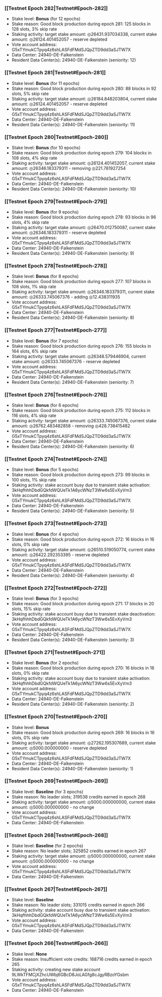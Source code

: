 ### [[Testnet Epoch 282|Testnet#Epoch-282]]
* Stake level: **Bonus** (for 12 epochs)
* Stake reason: Good block production during epoch 281: 125 blocks in 128 slots, 3% skip rate
* Staking activity: target stake amount: ◎26431.937034338, current stake amount: ◎26124.401452057 - reserve depleted
* Vote account address: G5xTYmukCTpyq4z6shLASFdFMdSJQpZTD9dd3aSJTW7X
* Data Center: 24940-DE-Falkenstein
* Resident Data Center(s): 24940-DE-Falkenstein (seniority: 12)
### [[Testnet Epoch 281|Testnet#Epoch-281]]
* Stake level: **Bonus** (for 11 epochs)
* Stake reason: Good block production during epoch 280: 88 blocks in 92 slots, 5% skip rate
* Staking activity: target stake amount: ◎26184.848203804, current stake amount: ◎26124.401452057 - reserve depleted
* Vote account address: G5xTYmukCTpyq4z6shLASFdFMdSJQpZTD9dd3aSJTW7X
* Data Center: 24940-DE-Falkenstein
* Resident Data Center(s): 24940-DE-Falkenstein (seniority: 11)
### [[Testnet Epoch 280|Testnet#Epoch-280]]
* Stake level: **Bonus** (for 10 epochs)
* Stake reason: Good block production during epoch 279: 104 blocks in 108 slots, 4% skip rate
* Staking activity: target stake amount: ◎26124.401452057, current stake amount: ◎26346.183379311 - removing ◎221.781927254
* Vote account address: G5xTYmukCTpyq4z6shLASFdFMdSJQpZTD9dd3aSJTW7X
* Data Center: 24940-DE-Falkenstein
* Resident Data Center(s): 24940-DE-Falkenstein (seniority: 10)
### [[Testnet Epoch 279|Testnet#Epoch-279]]
* Stake level: **Bonus** (for 9 epochs)
* Stake reason: Good block production during epoch 278: 93 blocks in 96 slots, 4% skip rate
* Staking activity: target stake amount: ◎26470.012750087, current stake amount: ◎26346.183379311 - reserve depleted
* Vote account address: G5xTYmukCTpyq4z6shLASFdFMdSJQpZTD9dd3aSJTW7X
* Data Center: 24940-DE-Falkenstein
* Resident Data Center(s): 24940-DE-Falkenstein (seniority: 9)
### [[Testnet Epoch 278|Testnet#Epoch-278]]
* Stake level: **Bonus** (for 8 epochs)
* Stake reason: Good block production during epoch 277: 107 blocks in 108 slots, 1% skip rate
* Staking activity: target stake amount: ◎26346.183379311, current stake amount: ◎26333.745067376 - adding ◎12.438311935
* Vote account address: G5xTYmukCTpyq4z6shLASFdFMdSJQpZTD9dd3aSJTW7X
* Data Center: 24940-DE-Falkenstein
* Resident Data Center(s): 24940-DE-Falkenstein (seniority: 8)
### [[Testnet Epoch 277|Testnet#Epoch-277]]
* Stake level: **Bonus** (for 7 epochs)
* Stake reason: Good block production during epoch 276: 155 blocks in 164 slots, 6% skip rate
* Staking activity: target stake amount: ◎26348.579446904, current stake amount: ◎26333.745067376 - reserve depleted
* Vote account address: G5xTYmukCTpyq4z6shLASFdFMdSJQpZTD9dd3aSJTW7X
* Data Center: 24940-DE-Falkenstein
* Resident Data Center(s): 24940-DE-Falkenstein (seniority: 7)
### [[Testnet Epoch 276|Testnet#Epoch-276]]
* Stake level: **Bonus** (for 6 epochs)
* Stake reason: Good block production during epoch 275: 112 blocks in 116 slots, 4% skip rate
* Staking activity: target stake amount: ◎26333.745067376, current stake amount: ◎26762.483482858 - removing ◎428.738415482
* Vote account address: G5xTYmukCTpyq4z6shLASFdFMdSJQpZTD9dd3aSJTW7X
* Data Center: 24940-DE-Falkenstein
* Resident Data Center(s): 24940-DE-Falkenstein (seniority: 6)
### [[Testnet Epoch 274|Testnet#Epoch-274]]
* Stake level: **Bonus** (for 5 epochs)
* Stake reason: Good block production during epoch 273: 99 blocks in 100 slots, 1% skip rate
* Staking activity: stake account busy due to transient stake activation: 3kHqfhhhDbdGQkfdWQUeTk1A6ycWNzT3Ww6s5EvXyVm3
* Vote account address: G5xTYmukCTpyq4z6shLASFdFMdSJQpZTD9dd3aSJTW7X
* Data Center: 24940-DE-Falkenstein
* Resident Data Center(s): 24940-DE-Falkenstein (seniority: 5)
### [[Testnet Epoch 273|Testnet#Epoch-273]]
* Stake level: **Bonus** (for 4 epochs)
* Stake reason: Good block production during epoch 272: 16 blocks in 16 slots, 0% skip rate
* Staking activity: target stake amount: ◎26510.519050774, current stake amount: ◎26422.292353395 - reserve depleted
* Vote account address: G5xTYmukCTpyq4z6shLASFdFMdSJQpZTD9dd3aSJTW7X
* Data Center: 24940-DE-Falkenstein
* Resident Data Center(s): 24940-DE-Falkenstein (seniority: 4)
### [[Testnet Epoch 272|Testnet#Epoch-272]]
* Stake level: **Bonus** (for 3 epochs)
* Stake reason: Good block production during epoch 271: 17 blocks in 20 slots, 15% skip rate
* Staking activity: stake account busy due to transient stake deactivation: 3kHqfhhhDbdGQkfdWQUeTk1A6ycWNzT3Ww6s5EvXyVm3
* Vote account address: G5xTYmukCTpyq4z6shLASFdFMdSJQpZTD9dd3aSJTW7X
* Data Center: 24940-DE-Falkenstein
* Resident Data Center(s): 24940-DE-Falkenstein (seniority: 3)
### [[Testnet Epoch 271|Testnet#Epoch-271]]
* Stake level: **Bonus** (for 2 epochs)
* Stake reason: Good block production during epoch 270: 16 blocks in 16 slots, 0% skip rate
* Staking activity: stake account busy due to transient stake activation: 3kHqfhhhDbdGQkfdWQUeTk1A6ycWNzT3Ww6s5EvXyVm3
* Vote account address: G5xTYmukCTpyq4z6shLASFdFMdSJQpZTD9dd3aSJTW7X
* Data Center: 24940-DE-Falkenstein
* Resident Data Center(s): 24940-DE-Falkenstein (seniority: 2)
### [[Testnet Epoch 270|Testnet#Epoch-270]]
* Stake level: **Bonus**
* Stake reason: Good block production during epoch 269: 16 blocks in 16 slots, 0% skip rate
* Staking activity: target stake amount: ◎27262.195307689, current stake amount: ◎5000.000000000 - reserve depleted
* Vote account address: G5xTYmukCTpyq4z6shLASFdFMdSJQpZTD9dd3aSJTW7X
* Data Center: 24940-DE-Falkenstein
* Resident Data Center(s): 24940-DE-Falkenstein (seniority: 1)
### [[Testnet Epoch 269|Testnet#Epoch-269]]
* Stake level: **Baseline** (for 3 epochs)
* Stake reason: No leader slots; 319538 credits earned in epoch 268
* Staking activity: target stake amount: ◎5000.000000000, current stake amount: ◎5000.000000000 - no change
* Vote account address: G5xTYmukCTpyq4z6shLASFdFMdSJQpZTD9dd3aSJTW7X
* Data Center: 24940-DE-Falkenstein
### [[Testnet Epoch 268|Testnet#Epoch-268]]
* Stake level: **Baseline** (for 2 epochs)
* Stake reason: No leader slots; 325852 credits earned in epoch 267
* Staking activity: target stake amount: ◎5000.000000000, current stake amount: ◎5000.000000000 - no change
* Vote account address: G5xTYmukCTpyq4z6shLASFdFMdSJQpZTD9dd3aSJTW7X
* Data Center: 24940-DE-Falkenstein
### [[Testnet Epoch 267|Testnet#Epoch-267]]
* Stake level: **Baseline**
* Stake reason: No leader slots; 331015 credits earned in epoch 266
* Staking activity: stake account busy due to transient stake activation: 3kHqfhhhDbdGQkfdWQUeTk1A6ycWNzT3Ww6s5EvXyVm3
* Vote account address: G5xTYmukCTpyq4z6shLASFdFMdSJQpZTD9dd3aSJTW7X
* Data Center: 24940-DE-Falkenstein
### [[Testnet Epoch 266|Testnet#Epoch-266]]
* Stake level: **None**
* Stake reason: Insufficient vote credits: 168716 credits earned in epoch 265
* Staking activity: creating new stake account 9LWkTFMCjXZhcUWbj6GBcD8JoLAGfg8cJgyRBzoYGsbm
* Vote account address: G5xTYmukCTpyq4z6shLASFdFMdSJQpZTD9dd3aSJTW7X
* Data Center: 24940-DE-Falkenstein